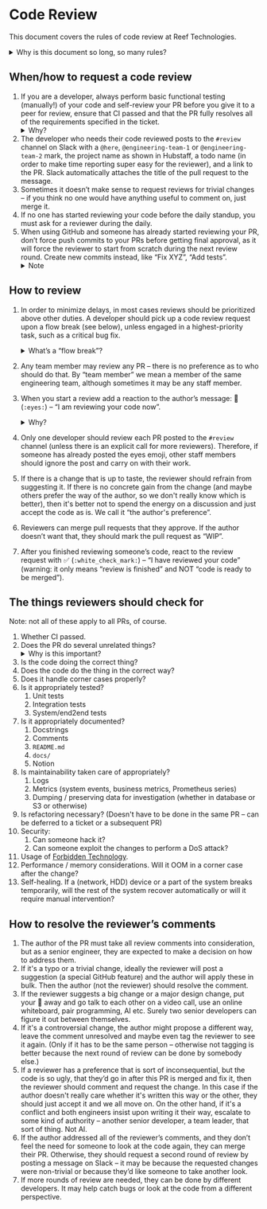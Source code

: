 # Code Review

This document covers the rules of code review at Reef Technologies.

<details>
<summary>Why is this document so long, so many rules?</summary>
We had our way of doing things which didn’t need to be described for us, but in early 2025 we noticed that new engineers
joining our team tend to bring in code review habits from their previous workplace. When we put it like that,
it doesn’t sound so bad, but it caused some friction and has shown us really terrible ways in which some companies
tend to operate. We wrote this document for newcomers so that they can smoothly transition into our culture.
As with every policy, if something is bad and you care about it enough, feel free to bring it up on S3
and the governance process, operating in front of you and with you, will decide whether to change (most likely yes).
</details>

## When/how to request a code review

1. If you are a developer, always perform basic functional testing (manually!) of your code and self-review your PR
   before you give it to a peer for review, ensure that CI passed and that the PR fully resolves all of the requirements
   specified in the ticket. <details><summary>Why?</summary>If you won’t do that, then inevitably you’ll end up
   submitting review requests which bounce for silly reasons. It is important for us to avoid that as such behavior can
   negatively impact the mutual respect senior developers should have for each other.</details>
2. The developer who needs their code reviewed posts to the `#review` channel on Slack with a `@here`,
   `@engineering-team-1` or `@engineering-team-2` mark, the project name as shown in Hubstaff, a todo name (in order to
   make time reporting super easy for the reviewer), and a link to the PR. Slack automatically attaches the title of the
   pull request to the message.
3. Sometimes it doesn’t make sense to request reviews for trivial changes – if you think no one would have anything
   useful to comment on, just merge it.
4. If no one has started reviewing your code before the daily standup, you must ask for a reviewer during the daily.
5. When using GitHub and someone has already started reviewing your PR, don’t force push commits to your PRs before
   getting final approval, as it will force the reviewer to start from scratch during the next review round. Create new
   commits instead, like “Fix XYZ”, “Add tests”. <details><summary>Note</summary>This is a limitation of GitHub and a
   primary motivator to consider moving development off to gitlab / gerrit, though as of writing this document we have
   not decided to switch.</details>

## How to review

1. In order to minimize delays, in most cases reviews should be prioritized above other duties. A developer should pick
   up a code review request upon a flow break (see below), unless engaged in a highest-priority task, such as a critical
   bug fix. <details><summary>What’s a “flow break”?</summary>
   By flow break we understand a moment in work such as:
   
    * Starting the day
    * Finishing a task
    * Finishing a (non-tiny) meeting
    * Getting back from lunch

   or any event which causes a developer to unload the context of a task from their mind. We are a performance-conscious
   bunch. We don’t obsess over work performance, but “multi-tasking” is the top 1 reason for performance degradation
   which can absolutely decimate the output level of software developers, so ignoring it would be foolish. There’s a
   link to an incredible lecture from ABE 2016 in [training](../training.md), check it out if you haven’t
   already.</details>
2. Any team member may review any PR – there is no preference as to who should do that. By “team member” we mean a
   member of the same engineering team, although sometimes it may be any staff member.
3. When you start a review add a reaction to the author’s message: 👀 (`:eyes:`) – “I am reviewing your code
   now”. <details><summary>Why?</summary> This is a locking mechanism which prevents multiple developers from reviewing
   the same PR at the same time. Technically the reviewer should wait a second or two after reacting and make sure that
   the number of eye reactions is still 1.</details>
4. Only one developer should review each PR posted to the `#review` channel (unless there is an explicit call for more
   reviewers). Therefore, if someone has already posted the eyes emoji, other staff members should ignore the post and
   carry on with their work.
5. If there is a change that is up to taste, the reviewer should refrain from suggesting it. If there is no concrete
   gain from the change (and maybe others prefer the way of the author, so we don't really know which is better), then
   it's better not to spend the energy on a discussion and just accept the code as is. We call it “the author's
   preference”.
6. Reviewers can merge pull requests that they approve. If the author doesn’t want that, they should mark the pull
   request as “WIP”.
7. After you finished reviewing someone’s code, react to the review request with ✅ (`:white_check_mark:`) – “I have
   reviewed your code” (warning: it only means “review is finished” and NOT “code is ready to be merged”).

## The things reviewers should check for

Note: not all of these apply to all PRs, of course.

1. Whether CI passed.
2. Does the PR do several unrelated things? <details><summary>Why is this important?</summary>In some products it's
   better to have a feature per PR because if you'll have to roll something back, and it's glued together to a bunch of
   other stuff in a massive PR, that'll increase the recovery time after failed deployment by orders of
   magnitude.</details>
3. Is the code doing the correct thing?
4. Does the code do the thing in the correct way?
5. Does it handle corner cases properly?
6. Is it appropriately tested?
    1. Unit tests
    2. Integration tests
    3. System/end2end tests
7. Is it appropriately documented?
    1. Docstrings
    2. Comments
    3. `README.md`
    4. `docs/`
    5. Notion
8. Is maintainability taken care of appropriately?
    1. Logs
    2. Metrics (system events, business metrics, Prometheus series)
    3. Dumping / preserving data for investigation (whether in database or S3 or otherwise)
9. Is refactoring necessary? (Doesn't have to be done in the same PR – can be deferred to a ticket or a subsequent PR)
10. Security:
    1. Can someone hack it?
    2. Can someone exploit the changes to perform a DoS attack?
11. Usage of [Forbidden Technology](Code_conventions.md#restricted-patterns--forbidden-technologies).
12. Performance / memory considerations. Will it OOM in a corner case after the change?
13. Self-healing. If a (network, HDD) device or a part of the system breaks temporarily, will the rest of the system
    recover automatically or will it require manual intervention?

## How to resolve the reviewer’s comments

1. The author of the PR must take all review comments into consideration, but as a senior engineer, they are expected to
   make a decision on how to address them.
2. If it's a typo or a trivial change, ideally the reviewer will post a suggestion (a special GitHub feature) and the
   author will apply these in bulk. Then the author (not the reviewer) should resolve the comment.
3. If the reviewer suggests a big change or a major design change, put your 🎹 away and go talk to each other on a video
   call, use an online whiteboard, pair programming, AI etc. Surely two senior developers can figure it out between
   themselves.
4. If it's a controversial change, the author might propose a different way, leave the comment unresolved and maybe even
   tag the reviewer to see it again. (Only if it has to be the same person – otherwise not tagging is better because the
   next round of review can be done by somebody else.)
5. If a reviewer has a preference that is sort of inconsequential, but the code is so ugly, that they’d go in after this
   PR is merged and fix it, then the reviewer should comment and request the change. In this case if the author doesn't
   really care whether it's written this way or the other, they should just accept it and we all move on. On the other
   hand, if it's a conflict and both engineers insist upon writing it their way, escalate to some kind of authority –
   another senior developer, a team leader, that sort of thing. Not AI.
6. If the author addressed all of the reviewer’s comments, and they don’t feel the need for someone to look at the code
   again, they can merge their PR. Otherwise, they should request a second round of review by posting a message on
   Slack – it may be because the requested changes were non-trivial or because they’d like someone to take another look.
7. If more rounds of review are needed, they can be done by different developers. It may help catch bugs or look at the
   code from a different perspective.
